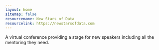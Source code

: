 ```yaml
---
layout: home
sitemap: false
resourcename: New Stars of Data
resourcelink: https://newstarsofdata.com
---
```

A virtual conference providing a stage for new speakers including all the mentoring they need.

